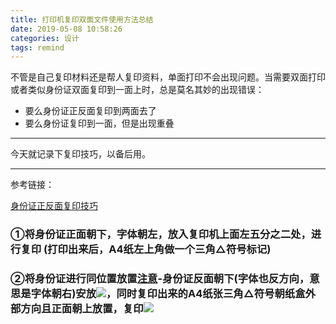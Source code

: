 ```yaml
---
title: 打印机复印双面文件使用方法总结
date: 2019-05-08 10:58:26
categories: 设计
tags: remind
---
```

不管是自己复印材料还是帮人复印资料，单面打印不会出现问题。当需要双面打印或者类似身份证双面复印到一面上时，总是莫名其妙的出现错误：

- 要么身份证正反面复印到两面去了
- 要么身份证复印到一面，但是出现重叠

____

今天就记录下复印技巧，以备后用。

___

参考链接：

[身份证正反面复印技巧](https://jingyan.baidu.com/article/b24f6c82c2d0d386bee5da69.html)

### ①将身份证正面朝下，字体朝左，放入复印机上面左五分之二处，进行复印 (打印出来后，A4纸左上角做一个三角△符号标记)

### ②将身份证进行同位置放置[注意]()-身份证反面朝下(字体也反方向，意思是字体朝右)安放![](https://linkenwild.github.io/images/sanjiao.jpg)，同时复印出来的A4纸张三角△符号朝纸盒外部方向且正面朝上放置，复印![](https://linkenwild.github.io/images/shenfenzheng.jpg)

